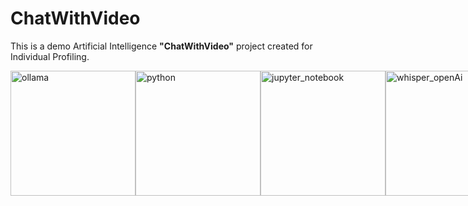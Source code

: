 # ChatWithVideo

This is a demo Artificial Intelligence **"ChatWithVideo"** project created for Individual Profiling.

<div style="display: flex;">
    <img src="https://i.gyazo.com/868c529a968903cca5bcd17c6885b50d.png" alt="ollama" width="200"/>
    <img src="https://upload.wikimedia.org/wikipedia/commons/thumb/0/0a/Python.svg/640px-Python.svg.png" alt="python" width="200"/>
    <img src="https://upload.wikimedia.org/wikipedia/commons/thumb/3/38/Jupyter_logo.svg/1200px-Jupyter_logo.svg.png" alt="jupyter_notebook" width="200"/>
    <img src="https://d1muf25xaso8hp.cloudfront.net/https%3A%2F%2Fmeta-q.cdn.bubble.io%2Ff1703662981765x545641909212891260%2Fopenai-icon-2021x2048-4rpe5x7n.png?w=&h=&auto=compress&dpr=1&fit=max" alt="whisper_openAi" width="200"/>
</div>
